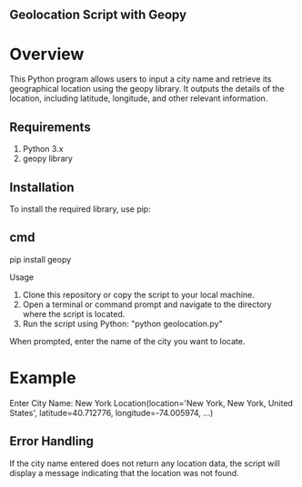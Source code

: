 ##  Geolocation Script with Geopy
#  Overview
This Python program allows users to input a city name and retrieve its geographical location using the geopy library. It outputs the details of the location, including latitude, longitude, and other relevant information.

##  Requirements
1.  Python 3.x
2.  geopy library

##  Installation
To install the required library, use pip:

##  cmd
pip install geopy


Usage
1.  Clone this repository or copy the script to your local machine.
2.  Open a terminal or command prompt and navigate to the directory where the script is located.
3.  Run the script using Python:  "python geolocation.py"

When prompted, enter the name of the city you want to locate.
#  Example
  Enter City Name: New York
  Location(location='New York, New York, United States', latitude=40.712776, longitude=-74.005974, ...)
  
##  Error Handling
  If the city name entered does not return any location data, the script will display a message indicating that the location was not found.
